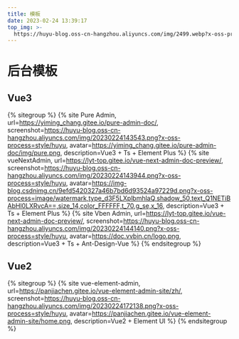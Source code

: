 ```yaml
---
title: 模板
date: 2023-02-24 13:39:17
top_img: >-
  https://huyu-blog.oss-cn-hangzhou.aliyuncs.com/img/2499.webp?x-oss-process=style/huyu
---
```

# 后台模板
## Vue3

{% sitegroup %}
{% site Pure Admin, url=https://yiming_chang.gitee.io/pure-admin-doc/, screenshot=https://huyu-blog.oss-cn-hangzhou.aliyuncs.com/img/20230224143543.png?x-oss-process=style/huyu, avatar=https://yiming_chang.gitee.io/pure-admin-doc/img/pure.png, description=Vue3 + Ts + Element Plus %}
{% site vueNextAdmin, url=https://lyt-top.gitee.io/vue-next-admin-doc-preview/, screenshot=https://huyu-blog.oss-cn-hangzhou.aliyuncs.com/img/20230224143944.png?x-oss-process=style/huyu, avatar=https://img-blog.csdnimg.cn/9efd5420327a46b7bd6d93524a97229d.png?x-oss-process=image/watermark,type_d3F5LXplbmhlaQ,shadow_50,text_Q1NETiBAbHl0LXRvcA==,size_14,color_FFFFFF,t_70,g_se,x_16, description=Vue3 + Ts + Element Plus %}
{% site Vben Admin, url=https://lyt-top.gitee.io/vue-next-admin-doc-preview/, screenshot=https://huyu-blog.oss-cn-hangzhou.aliyuncs.com/img/20230224144140.png?x-oss-process=style/huyu, avatar=https://doc.vvbin.cn/logo.png, description=Vue3 + Ts + Ant-Design-Vue %}
{% endsitegroup %}


## Vue2
{% sitegroup %}
{% site vue-element-admin, url=https://panjiachen.gitee.io/vue-element-admin-site/zh/, screenshot=https://huyu-blog.oss-cn-hangzhou.aliyuncs.com/img/20230224172138.png?x-oss-process=style/huyu, avatar=https://panjiachen.gitee.io/vue-element-admin-site/home.png, description=Vue2 + Element UI %}
{% endsitegroup %}
